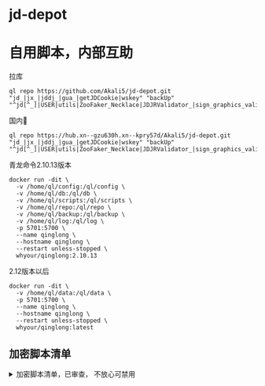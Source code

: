 # jd-depot
# 自用脚本，内部互助




拉库
```
ql repo https://github.com/Akali5/jd-depot.git "jd_|jx_|jddj_|gua_|getJDCookie|wskey" "backUp" "^jd[^_]|USER|utils|ZooFaker_Necklace|JDJRValidator_|sign_graphics_validate|jddj_cookie|function|ql|magic|JDJR|sendNotify|depend|h5"
```

国内🐓
```
ql repo https://hub.xn--gzu630h.xn--kpry57d/Akali5/jd-depot.git "jd_|jx_|jddj_|gua_|getJDCookie|wskey" "backUp" "^jd[^_]|USER|utils|ZooFaker_Necklace|JDJRValidator_|sign_graphics_validate|jddj_cookie|function|ql|magic|JDJR|sendNotify|depend|h5"

```


青龙命令2.10.13版本
```
docker run -dit \
  -v /home/ql/config:/ql/config \
  -v /home/ql/db:/ql/db \
  -v /home/ql/scripts:/ql/scripts \
  -v /home/ql/repo:/ql/repo \
  -v /home/ql/backup:/ql/backup \
  -v /home/ql/log:/ql/log \
  -p 5701:5700 \
  --name qinglong \
  --hostname qinglong \
  --restart unless-stopped \
  whyour/qinglong:2.10.13
```
2.12版本以后
```
docker run -dit \
  -v /home/ql/data:/ql/data \
  -p 5701:5700 \
  --name qinglong \
  --hostname qinglong \
  --restart unless-stopped \
  whyour/qinglong:latest
  ```
  
  ## 加密脚本清单

<details>
<summary>加密脚本清单，已审查， 不放心可禁用</summary>
<pre><code>
jd_fans.js （粉丝互动，全加密）
jd_jxmc.js （京喜牧场，算法加密）
jd_cfd.js （京喜财富岛，算法加密）
jd_cfd_loop.js (京喜财富岛捡贝壳，算法加密）
jd_speed_sign.js （极速版签到，算法加密）
jd_speed_signred.js  （极速版红包，算法加密）
jd_19E_help.js （热爱奇旅互助版-部分加密）
jd_game.js (LZ店铺通用游戏任务-加密)
jd_speed_redpocke.js (京东极速版领红包-加密)
jd_wxSignRed.js(微信签到红包-加密)
jd_cjzdgf.js(CJ组队瓜分京豆-加密)
jd_zdjr.js(LZ组队瓜分京豆-加密)
jd_js_sign.js(极速版签到提现-加密)
jd_drawCenter.js(LZ刮刮乐抽奖通用活动-加密)
jd_jrsign.js(金融签到-加密)
jd_dailysign.js(京东日常签到-加密)
jd_jx_sign.js(京喜双签-加密)
jd_fcwb_help.js(发财挖宝助力-加密)
jd_wxFansInterActionActivity.js(粉丝互动通用活动-加密)
jd_wxUnPackingActivity.js(LZ让福袋飞通用活动)
jd_wxCartKoi.js (购物车锦鲤通用活动)
jd_wxCollectCard.js(集卡抽奖通用活动)
jd_wxCollectionActivity.js(取关商品)
jd_wxSecond.js (读秒拼手速)
jx_one2shopping.js（京喜一元兑好礼）
jx_sign_xd.js（京喜签到-喜豆）
jd_card.js （店铺开卡）
jd_carplay.js（头文字j）



开卡系列全部部分或全部加密 
</code></pre>
</details>

